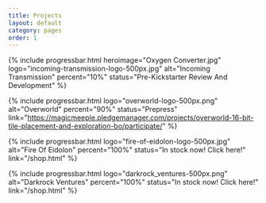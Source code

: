 ```yaml
---
title: Projects
layout: default
category: pages
order: 1
---
```

{% include progressbar.html heroimage="Oxygen Converter.jpg" logo="incoming-transmission-logo-500px.jpg" alt="Incoming Transmission" percent="10%" status="Pre-Kickstarter Review And Development" %}

{% include progressbar.html logo="overworld-logo-500px.png" alt="Overworld" percent="90%" status="Prepress" link="https://magicmeeple.pledgemanager.com/projects/overworld-16-bit-tile-placement-and-exploration-bo/participate/" %}

{% include progressbar.html logo="fire-of-eidolon-logo-500px.jpg" alt="Fire Of Eidolon" percent="100%" status="In stock now! Click here!" link="/shop.html" %}

{% include progressbar.html logo="darkrock_ventures-500px.png" alt="Darkrock Ventures" percent="100%" status="In stock now! Click here!" link="/shop.html" %}
